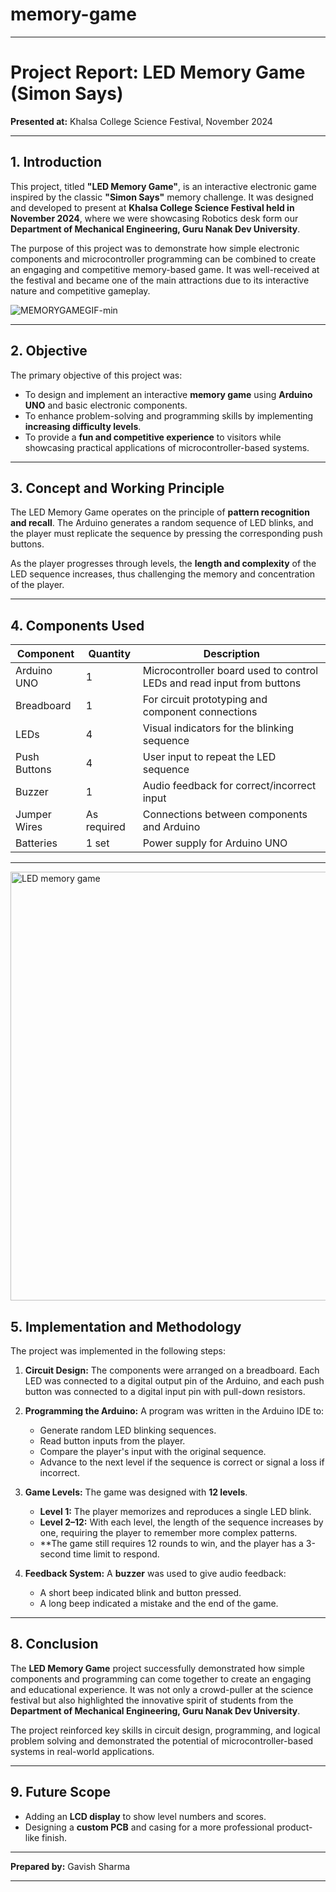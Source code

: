 # memory-game
---

# **Project Report: LED Memory Game (Simon Says)**

**Presented at:** Khalsa College Science Festival, November 2024

---

## **1. Introduction**

This project, titled **"LED Memory Game"**, is an interactive electronic game inspired by the classic **"Simon Says"** memory challenge. It was designed and developed to present at **Khalsa College Science Festival held in November 2024**, where we were showcasing Robotics desk form our **Department of Mechanical Engineering, Guru Nanak Dev University**.

The purpose of this project was to demonstrate how simple electronic components and microcontroller programming can be combined to create an engaging and competitive memory-based game. It was well-received at the festival and became one of the main attractions due to its interactive nature and competitive gameplay.

![MEMORYGAMEGIF-min](https://github.com/user-attachments/assets/b4b36331-2fa2-4a01-9632-30e049d89792)

---

## **2. Objective**

The primary objective of this project was:

* To design and implement an interactive **memory game** using **Arduino UNO** and basic electronic components.
* To enhance problem-solving and programming skills by implementing **increasing difficulty levels**.
* To provide a **fun and competitive experience** to visitors while showcasing practical applications of microcontroller-based systems.

---

## **3. Concept and Working Principle**

The LED Memory Game operates on the principle of **pattern recognition and recall**. The Arduino generates a random sequence of LED blinks, and the player must replicate the sequence by pressing the corresponding push buttons.

As the player progresses through levels, the **length and complexity** of the LED sequence increases, thus challenging the memory and concentration of the player.

---

## **4. Components Used**

| Component    | Quantity    | Description                                                            |
| ------------ | ----------- | ---------------------------------------------------------------------- |
| Arduino UNO  | 1           | Microcontroller board used to control LEDs and read input from buttons |
| Breadboard   | 1           | For circuit prototyping and component connections                      |
| LEDs         | 4           | Visual indicators for the blinking sequence                            |
| Push Buttons | 4           | User input to repeat the LED sequence                                  |
| Buzzer       | 1           | Audio feedback for correct/incorrect input                             |
| Jumper Wires | As required | Connections between components and Arduino                             |
| Batteries    | 1 set       | Power supply for Arduino UNO                                           |

---


<img width="1270" height="686" alt="LED memory game" src="https://github.com/user-attachments/assets/6d06a031-54b7-4c5c-94a0-628a1fe1fe4b" />


## **5. Implementation and Methodology**

The project was implemented in the following steps:

1. **Circuit Design:**
   The components were arranged on a breadboard. Each LED was connected to a digital output pin of the Arduino, and each push button was connected to a digital input pin with pull-down resistors.

2. **Programming the Arduino:**
   A program was written in the Arduino IDE to:

   * Generate random LED blinking sequences.
   * Read button inputs from the player.
   * Compare the player's input with the original sequence.
   * Advance to the next level if the sequence is correct or signal a loss if incorrect.

3. **Game Levels:**
   The game was designed with **12 levels**.

   * **Level 1:** The player memorizes and reproduces a single LED blink.
   * **Level 2–12:** With each level, the length of the sequence increases by one, requiring the player to remember more complex patterns.
   * **The game still requires 12 rounds to win, and the player has a 3-second time limit to respond.
  
4. **Feedback System:**
   A **buzzer** was used to give audio feedback:

   * A short beep indicated blink and button pressed.
   * A long beep indicated a mistake and the end of the game.

---

## **8. Conclusion**

The **LED Memory Game** project successfully demonstrated how simple components and programming can come together to create an engaging and educational experience. It was not only a crowd-puller at the science festival but also highlighted the innovative spirit of students from the **Department of Mechanical Engineering, Guru Nanak Dev University**.

The project reinforced key skills in circuit design, programming, and logical problem solving and demonstrated the potential of microcontroller-based systems in real-world applications.

---

## **9. Future Scope**

* Adding an **LCD display** to show level numbers and scores.
* Designing a **custom PCB** and casing for a more professional product-like finish.

---

**Prepared by:**
Gavish Sharma

---
